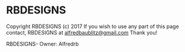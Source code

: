 # RBDESIGNS
Copyright RBDESIGNS (c) 2017
 If you wish to use any part of this page contact, RBDESIGNS at alfredbaublitz@gmail.com
Thank you!

RBDESIGNS-
Owner:
Alfredrb
